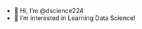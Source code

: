 - 👋 Hi, I’m @dscience224
- 👀 I’m interested in Learning Data Science!
<!---
dscience224/dscience224 is a ✨ special ✨ repository because its `README.md` (this file) appears on your GitHub profile.
You can click the Preview link to take a look at your changes.
--->
